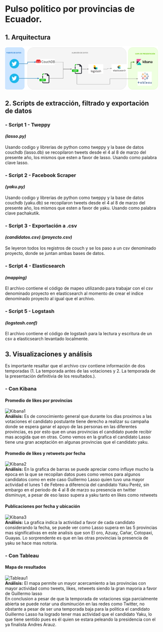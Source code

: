 # Pulso politico por provincias de Ecuador.
## 1. Arquitectura
![alt text](https://github.com/Eddy-Hipo/Proyecto-Final-Analisis/blob/main/2_PulsoPoliticoProvincias/DataLake_Provincias.png)
## 2. Scripts de extracción, filtrado y exportación de datos
### - Script 1 - Tweppy
#### _(lasso.py)_
Usando codigo y librerias de python como tweppy y la base de datos couchdb (lasso.db) se recopilaron tweets desde el 4 al 8 de marzo del presente año, los mismos que esten a favor de lasso. Usando como palabra clave lasso.
### - Script 2 - Facebook Scraper
#### _(yaku.py)_
Usando codigo y librerias de python como tweppy y la base de datos couchdb (yaku.db) se recopilaron tweets desde el 4 al 8 de marzo del presente año, los mismos que esten a favor de yaku. Usando como palabra clave pachakutik.
### - Script 3 - Exportación a .csv
#### _(candidatos.csv)_ _(proyecto.csv)_ 
Se leyeron todos los registros de couch y se los paso a un csv denominado proyecto, donde se juntan ambas bases de datos.
### - Script 4 - Elasticsearch
#### _(mapping)_ 
El archivo contiene el código de mapeo utilizando para trabajar con el csv denominado proyecto en elasticsearch al momento de crear el indice denominado proyecto al igual que el archivo.
### - Script 5 - Logstash
#### _(logstash.conf)_ 
El archivo contiene el código de logstash para la lectura y escritura de un csv a elasticsearch levantado localmente.
## 3. Visualizaciones y análisis
Es importante resaltar que el archivo csv contiene información de dos temporadas (1. La temporada antes de las votaciones y 2. La temporada de la presentación definitivia de los resultados.).
### - Con Kibana
#### Promedio de likes por provincias
![Kibana1](https://user-images.githubusercontent.com/66123679/111061340-dc2be580-8470-11eb-800c-9f5901bbb643.PNG)<br/>
**Análisis:** Es de conocimiento general que durante los dias proximos a las votaciones el candidato postulante tiene derecho a realizar su campaña donde se espera ganar el apoyo de las personas en las diferentes provincias, es por esto que en unas provincias el candidato puede recibir mas acogida que en otras. Como vemos en la grafica el candidato Lasso tiene una gran aceptación en algunas provincias que el candidato yaku. </br>
#### Promedio de likes y retweets por fecha
![Kibana2](https://user-images.githubusercontent.com/66123679/111061663-822c1f80-8472-11eb-83b6-a34f9806b3d8.PNG) <br/>
**Análisis:** En la grafica de barras se puede apreciar como influye mucho la epoca en la que se recopilan datos pues como vemos para algunos candidatos como en este caso Guillermo Lasso quien tuvo una mayor actividad el lunes 1 de Febreo a diferencia del candidato Yaku Peréz, sin embargo en el periodo de 4 al 8 de marzo su presencia en twitter disminuye, a pesar de eso lasso supera a yaku tanto en likes como retweets</br>
#### Publicaciones por fecha y ubicación
![Kibana3](https://user-images.githubusercontent.com/66123679/111061567-05994100-8472-11eb-99c0-dee49db4bfa7.PNG) <br/>
**Análisis:** La grafica indica la actividad a favor de cada candidato considerando la fecha, se puede ver como Lasso supera en las 5 provincias mas significativas en este analisis que son El oro, Azuay, Cañar, Cotopaxi, Guayas. Lo sorprendente es que en las otras provincias la presencia de yaku se hace mas notoria.</br>
### - Con Tableau
#### Mapa de resultados
 ![Tableau1](https://user-images.githubusercontent.com/66123679/111060511-696c3b80-846b-11eb-894d-3f7bb97aee07.PNG)<br/>
**Análisis:** El mapa permite un mayor acercamiento a las provincias con mayor actividad como tweets, likes, retweets siendo la gran mayoria a favor de Guillermo lasso  </br>
En conclusion a pesar de que la temporada de votaciones siga parcialmente abierta se puede notar una disminución en las redes como Twitter, no obstante a pesar de ser una temporada baja para la politica el candidato Guillermo Lasso ha logrado tener mas actividad que el candidato Yaku, lo que tiene sentido pues es él quien se estara peleando la presidencia con el ya finalista Andres Arauz.
